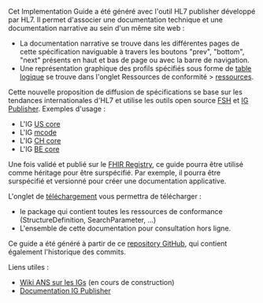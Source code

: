 Cet Implementation Guide a été généré avec l'outil HL7 publisher développé par HL7. Il permet d'associer une documentation technique et une documentation narrative au sein d'un même site web :
* La documentation narrative se trouve dans les différentes pages de cette spécification naviguable à travers les boutons "prev", "bottom", "next" présents en haut et bas de page ou avec la barre de navigation.
* Une représentation graphique des profils spécifiés sous forme de [table logique](http://hl7.org/fhir/R4/formats.html#table) se trouve dans l'onglet Ressources de conformité > [ressources](ressources.html).

Cette nouvelle proposition de diffusion de spécifications se base sur les tendances internationales d'HL7 et utilise les outils open source [FSH](https://build.fhir.org/ig/HL7/fhir-shorthand/) et [IG Publisher](https://confluence.hl7.org/display/FHIR/IG+Publisher+Documentation).
Exemples d'usage :
* L'IG [US core](https://www.hl7.org/fhir/us/core)
* L'IG [mcode](http://hl7.org/fhir/us/mcode)
* L'IG [CH core](http://build.fhir.org/ig/hl7ch/ch-core)
* L'IG [BE core](https://build.fhir.org/ig/hl7-be/core)

Une fois validé et publié sur le [FHIR Registry](https://registry.fhir.org/), ce guide pourra être utilisé comme héritage pour être surspécifié. Par exemple, il pourra être surspécifié et versionné pour créer une documentation applicative.

L'onglet de [téléchargement](downloads.html) vous permettra de télécharger : 
* le package qui contient toutes les ressources de conformance (StructureDefinition, SearchParameter, ...)
* L'ensemble de cette documentation pour consultation hors ligne.


Ce guide a été généré à partir de ce [repository GitHub](https://github.com/ansforge/IG-service-acces-aux-soins), qui contient également l'historique des commits.

Liens utiles :
- [Wiki ANS sur les IGs](https://github.com/ansforge/IG-modele/wiki) (en cours de construction)
- [Documentation IG Publisher](https://confluence.hl7.org/display/FHIR/IG+Publisher+Documentation)
